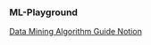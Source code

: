 ### ML-Playground
[Data Mining Algorithm Guide Notion](https://batuhansrts.notion.site/ML-Algorithms-9a37a885082641bea52f9d7222eedb8f)
